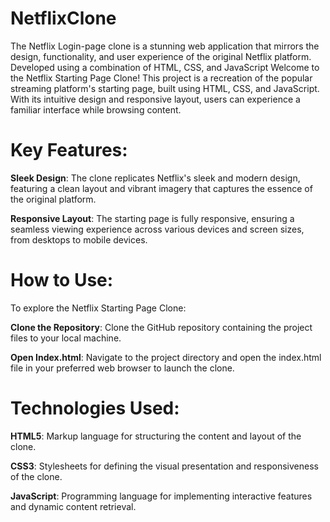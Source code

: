 # NetflixClone
The Netflix Login-page clone is a stunning web application that mirrors the design, functionality, and user experience of the original Netflix platform. Developed using a combination of HTML, CSS, and JavaScript
Welcome to the Netflix Starting Page Clone! This project is a recreation of the popular streaming platform's starting page, built using HTML, CSS, and JavaScript. With its intuitive design and responsive layout, users can experience a familiar interface while browsing content.

# Key Features:

**Sleek Design**: The clone replicates Netflix's sleek and modern design, featuring a clean layout and vibrant imagery that captures the essence of the original platform.

**Responsive Layout**: The starting page is fully responsive, ensuring a seamless viewing experience across various devices and screen sizes, from desktops to mobile devices.

# How to Use:

To explore the Netflix Starting Page Clone:

**Clone the Repository**: Clone the GitHub repository containing the project files to your local machine. 

**Open Index.html**: Navigate to the project directory and open the index.html file in your preferred web browser to launch the clone.

# Technologies Used:

**HTML5**: Markup language for structuring the content and layout of the clone.

**CSS3**: Stylesheets for defining the visual presentation and responsiveness of the clone.

**JavaScript**: Programming language for implementing interactive features and dynamic content retrieval.
